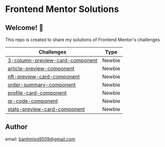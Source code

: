 # Frontend Mentor Solutions

## Welcome! 👋

This repo is created to share my solutions of Frontend Mentor's challenges

| Challenges                          | Type   |
| ----------------------------------- | ------ |
| [3-column-preview-card-component](https://banhmisg9509.github.io/frontendmentor-sol/3-column-preview-card-component-main/) | Newbie |
| [article-preview-component](https://banhmisg9509.github.io/frontendmentor-sol/article-preview-component-main/) | Newbie |
| [nft-preview-card-component](https://banhmisg9509.github.io/frontendmentor-sol/nft-preview-card-component-main/)      | Newbie |
| [order-summary-component](https://banhmisg9509.github.io/frontendmentor-sol/order-summary-component-main/)    | Newbie |
| [profile-card-component](https://banhmisg9509.github.io/frontendmentor-sol/profile-card-component-main/)     | Newbie |
| [qr-code-component](https://banhmisg9509.github.io/frontendmentor-sol/qr-code-component-main/)          | Newbie |
| [stats-preview-card-component](https://banhmisg9509.github.io/frontendmentor-sol/stats-preview-card-component-main/)          | Newbie |

## Author

email: banhmisg9509@gmail.com
